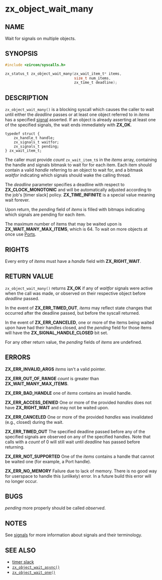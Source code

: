 # zx_object_wait_many

## NAME

<!-- Updated by update-docs-from-fidl, do not edit. -->

Wait for signals on multiple objects.

## SYNOPSIS

<!-- Updated by update-docs-from-fidl, do not edit. -->

```c
#include <zircon/syscalls.h>

zx_status_t zx_object_wait_many(zx_wait_item_t* items,
                                size_t num_items,
                                zx_time_t deadline);
```

## DESCRIPTION

`zx_object_wait_many()` is a blocking syscall which causes the caller to wait
until either the *deadline* passes or at least one object referred to in
*items* has a specified [signal][signals] asserted. If an object is already
asserting at least one of the specified signals, the wait ends immediately with
**ZX_OK**.

```
typedef struct {
    zx_handle_t handle;
    zx_signals_t waitfor;
    zx_signals_t pending;
} zx_wait_item_t;
```

The caller must provide *count* `zx_wait_item_t`s in the *items* array,
containing the handle and signals bitmask to wait for for each item.
Each item should contain a valid *handle* referring to an object to
wait for, and a bitmask *waitfor* indicating which signals should wake
the calling thread.

The *deadline* parameter specifies a deadline with respect to
**ZX_CLOCK_MONOTONIC** and will be automatically adjusted according to the job's
[timer slack] policy.  **ZX_TIME_INFINITE** is a special value meaning wait
forever.

Upon return, the *pending* field of *items* is filled with bitmaps indicating
which signals are pending for each item.

The maximum number of items that may be waited upon is **ZX_WAIT_MANY_MAX_ITEMS**,
which is 64.  To wait on more objects at once use [Ports](/docs/reference/kernel_objects/port.md).

## RIGHTS

<!-- Updated by update-docs-from-fidl, do not edit. -->

Every entry of *items* must have a *handle* field with **ZX_RIGHT_WAIT**.

## RETURN VALUE

`zx_object_wait_many()` returns **ZX_OK** if any of *waitfor* signals were
active when the call was made, or observed on their respective object before
*deadline* passed.

In the event of **ZX_ERR_TIMED_OUT**, *items* may reflect state changes
that occurred after the deadline passed, but before the syscall returned.

In the event of **ZX_ERR_CANCELED**, one or more of the items being waited
upon have had their handles closed, and the *pending* field for those items
will have the **ZX_SIGNAL_HANDLE_CLOSED** bit set.

For any other return value, the *pending* fields of *items* are undefined.

## ERRORS

**ZX_ERR_INVALID_ARGS**  *items* isn't a valid pointer.

**ZX_ERR_OUT_OF_RANGE**  *count* is greater than **ZX_WAIT_MANY_MAX_ITEMS**.

**ZX_ERR_BAD_HANDLE**  one of *items* contains an invalid handle.

**ZX_ERR_ACCESS_DENIED**  One or more of the provided *handles* does not
have **ZX_RIGHT_WAIT** and may not be waited upon.

**ZX_ERR_CANCELED**  One or more of the provided *handles* was invalidated
(e.g., closed) during the wait.

**ZX_ERR_TIMED_OUT**  The specified deadline passed before any of the specified
signals are observed on any of the specified handles. Note that calls with a
*count* of 0 will still wait until *deadline* has passed before returning.

**ZX_ERR_NOT_SUPPORTED**  One of the *items* contains a handle that cannot
be waited one (for example, a Port handle).

**ZX_ERR_NO_MEMORY**  Failure due to lack of memory.
There is no good way for userspace to handle this (unlikely) error.
In a future build this error will no longer occur.

## BUGS

*pending* more properly should be called *observed*.

## NOTES

See [signals] for more information about signals and their terminology.

## SEE ALSO

 - [timer slack](/docs/concepts/kernel/timer_slack.md)
 - [`zx_object_wait_async()`]
 - [`zx_object_wait_one()`]

[signals]: /docs/concepts/kernel/signals.md

<!-- References updated by update-docs-from-fidl, do not edit. -->

[`zx_object_wait_async()`]: object_wait_async.md
[`zx_object_wait_one()`]: object_wait_one.md
